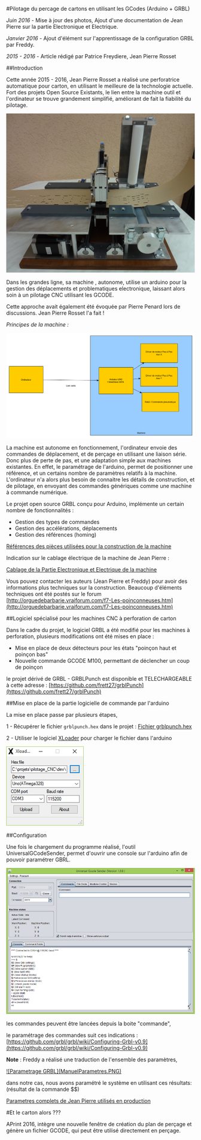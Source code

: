 #Pilotage du percage de cartons en utilisant les GCodes (Arduino + GRBL) 

*Juin 2016* - Mise à jour des photos, Ajout d'une documentation de Jean Pierre sur la partie Electronique et Electrique.

*Janvier 2016* - Ajout d'élément sur l'apprentissage de la configuration GRBL par Freddy.

*2015 - 2016* - Article rédigé par Patrice Freydiere, Jean Pierre Rosset


##Introduction 


Cette année 2015 - 2016, Jean Pierre Rosset a réalisé une perforatrice automatique pour carton, en utilisant le meilleure de la technologie actuelle. Fort des projets Open Source Existants, le lien entre la machine outil et l'ordinateur se trouve grandement simplifié, améliorant de fait la fiabilité du pilotage.


![](perfo_5.jpg)

Dans les grandes ligne, sa machine , autonome, utilise un arduino pour la gestion des déplacements et problematiques electronique, laissant alors soin à un pilotage CNC utilisant les GCODE. 

Cette approche avait également été évoquée par Pierre Penard lors de discussions. Jean Pierre Rosset l'a fait !

_Principes de la machine :_

![](synoptic.png)


La machine est autonome en fonctionnement, l'ordinateur envoie des commandes de déplacement, et de perçage en utilisant une liaison série. Donc plus de perte de pas, et une adaptation simple aux machines existantes. En effet, le paramétrage de l'arduino, permet de positionner une référence, et un certains nombre de paramètres relatifs à la machine. 
L'ordinateur n'a alors plus besoin de connaitre les détails de construction, et de pilotage, en envoyant des commandes génériques comme une machine à commande numérique.

Le projet open source GRBL conçu pour Arduino, implémente un certain nombre de fonctionnalités :

- Gestion des types de commandes
- Gestion des accélérations, déplacements
- Gestion des références (homing)


[Références des pièces utilisées pour la construction de la machine](PIECES_POUR_CONSTRUCTION_PERFORATRICE.pdf) 


Indication sur le cablage électrique de la machine de Jean Pierre :

[Cablage de la Partie Electronique et Electrique de la machine](Partie_electrique.pdf)


Vous pouvez contacter les auteurs (Jean Pierre et Freddy) pour avoir des informations plus techniques sur la construction. Beaucoup d'éléments techniques ont été postés sur le forum  [http://orguedebarbarie.vraiforum.com/f7-Les-poinconneuses.htm](http://orguedebarbarie.vraiforum.com/f7-Les-poinconneuses.htm)


##Logiciel spécialisé pour les machines CNC à perforation de carton

Dans le cadre du projet, le logiciel GRBL a été modifié pour les machines à perforation, plusieurs modifications ont été mises en place :

- Mise en place de deux détecteurs pour les états "poinçon haut et poinçon bas"
- Nouvelle commande GCODE M100, permettant de déclencher un coup de poinçon 

le projet dérivé de GRBL - GRBLPunch est disponible et TELECHARGEABLE à cette adresse : [https://github.com/frett27/grblPunch](https://github.com/frett27/grblPunch)

##Mise en place de la partie logicielle de commande par l'arduino

La mise en place passe par plusieurs étapes, 

1 - Récupérer le fichier `grblpunch.hex` dans le projet : [Fichier grblpunch.hex](https://github.com/frett27/grblPunch)

2 - Utiliser le logiciel [XLoader](XLoader.zip) pour charger le fichier dans l'arduino

![xloader.PNG](xloader.PNG)



##Configuration

Une fois le chargement du programme réalisé, l'outil UniversalGCodeSender, permet d'ouvrir une console sur l'arduino afin de pouvoir paramétrer GBRL.

![](UGCODESender.PNG)

les commandes peuvent être lancées depuis la boite "commande", 

le paramétrage des commandes suit ces indications : [https://github.com/grbl/grbl/wiki/Configuring-Grbl-v0.9](https://github.com/grbl/grbl/wiki/Configuring-Grbl-v0.9)

**Note** : Freddy a réalisé une traduction de l'ensemble des paramètres,
 
<a href="PARAMÈTRES DU GRBL_JPR_Freddy.pdf" title="Cliquez pour accéder à la documentation">
![Parametrage GRBL](ManuelParametres.PNG)
</a>



dans notre cas, nous avons paramétré le système en utilisant ces résultats: (résultat de la commande $$)

[Parametres complets de Jean Pierre utilisés en production](Params_15_02_2016.pdf)


#Et le carton alors ???

APrint 2016, intègre une nouvelle fenêtre de création du plan de perçage et génère un fichier GCODE, qui peut être utilisé directement en perçage.

 



